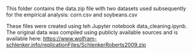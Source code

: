 This folder contains the data.zip file with two datasets used subsequently for the empirical analysis: corn.csv and soybeans.csv

These files were created using teh Jupyter notebook data_cleaning.ipynb. The original data was compiled using publicly available sources and is available here: https://www.wolfram-schlenker.info/replicationFiles/SchlenkerRoberts2009.zip


